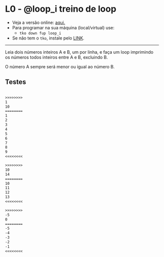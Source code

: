 # L0 - @loop_i treino de loop

- Veja a versão online: [aqui.](https://github.com/qxcodefup/arcade/blob/master/base/loop_i/Readme.md)
- Para programar na sua máquina (local/virtual) use:
  - `tko down fup loop_i`
- Se não tem o `tko`, instale pelo [LINK](https://github.com/senapk/tko#tko).

---

Leia dois números inteiros A e B, um por linha, e faça um loop imprimindo os números todos inteiros entre A e B, excluindo B.

O número A sempre será menor ou igual ao número B.

## Testes

```txt

>>>>>>>>
1
10
========
1
2
3
4
5
6
7
8
9
<<<<<<<<

>>>>>>>>
10
14
========
10
11
12
13
<<<<<<<<

>>>>>>>>
-5
0
========
-5
-4
-3
-2
-1
<<<<<<<<

```

